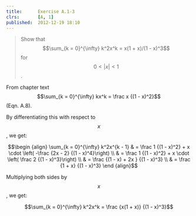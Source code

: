 ```yaml
---
title:      Exercise A.1-3
clrs:       [A, 1]
published:  2012-12-19 18:10
---
```


>Show that $$\sum_{k = 0}^{\infty} k^2x^k = x(1 + x)/(1 - x)^3$$ for $$0 < \vert x \vert < 1$$.

From chapter text $$\sum_{k = 0}^{\infty} kx^k = \frac x {(1 - x)^2}$$ (Eqn. A.8).

By differentiating this with respect to $$x$$, we get:

$$\begin {align}
\sum_{k = 0}^{\infty} k^2x^{k - 1} 
& =  \frac 1 {(1 - x)^2} + x \cdot \left( -\frac {2x - 2} {(1 - x)^4}\right) \\
& =  \frac 1 {(1 - x)^2} + x \cdot \left( \frac 2 {(1 - x)^3}\right) \\
& =  \frac {(1 - x) + 2x } {(1 - x)^3} \\
& =  \frac {1 + x} {(1 - x)^3}
\end {align}$$

Multiplying both sides by $$x$$, we get:

$$\sum_{k = 0}^{\infty} k^2x^k = \frac {x(1 + x)} {(1 - x)^3}$$